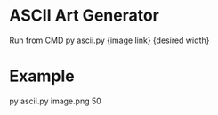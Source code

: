 # ASCII Art Generator

Run from CMD
py ascii.py {image link} {desired width}

# Example

py ascii.py image.png 50